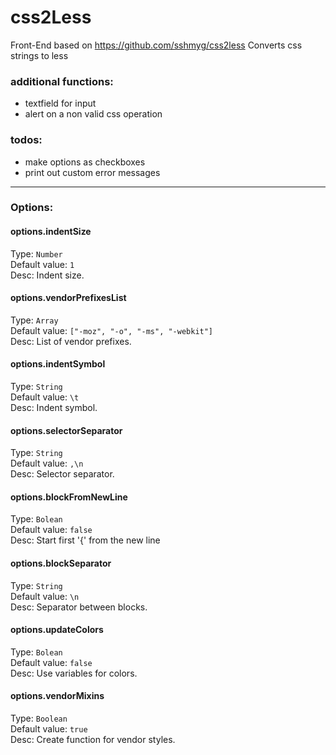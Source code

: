 # css2Less
Front-End based on https://github.com/sshmyg/css2less
Converts css strings to less


### additional functions:

- textfield for input
- alert on a non valid css operation


### todos: 
- make options as checkboxes
- print out custom error messages

-------
### Options:
#### options.indentSize
Type: `Number`  
Default value: `1`  
Desc: Indent size.

#### options.vendorPrefixesList
Type: `Array`  
Default value: `["-moz", "-o", "-ms", "-webkit"]`  
Desc: List of vendor prefixes.

#### options.indentSymbol
Type: `String`  
Default value: `\t`  
Desc: Indent symbol.

#### options.selectorSeparator
Type: `String`  
Default value: `,\n`  
Desc: Selector separator.

#### options.blockFromNewLine
Type: `Bolean`  
Default value: `false`  
Desc: Start first '{' from the new line

#### options.blockSeparator
Type: `String`  
Default value: `\n`  
Desc: Separator between blocks.

#### options.updateColors
Type: `Bolean`  
Default value: `false`  
Desc: Use variables for colors.

#### options.vendorMixins
Type: `Boolean`  
Default value: `true`  
Desc: Create function for vendor styles.